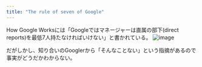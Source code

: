 ```yaml
---
title: "The rule of seven of Google"
---
```


How Google Worksには「Googleではマネージャーは直属の部下(direct reports)を最低7人持たなければいけない」と書かれている。
![image](https://gyazo.com/cc465df5876ebcf16305281fa0cb9c07/thumb/1000)

だがしかし、知り合いのGooglerから「そんなことない」という指摘があるので事実がどうだかわからない。
